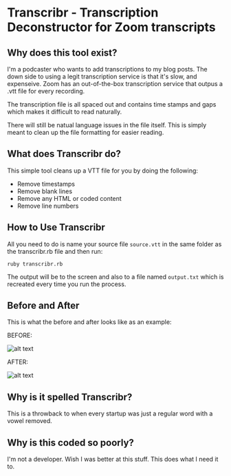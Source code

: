 # Transcribr - Transcription Deconstructor for Zoom transcripts 

## Why does this tool exist?

I'm a podcaster who wants to add transcriptions to my blog posts.  The down side to using a legit transcription service is that it's slow, and expenseive.  Zoom has an out-of-the-box transcription service that outpus a .vtt file for every recording.  

The transcription file is all spaced out and contains time stamps and gaps which makes it difficult to read naturally.

There will still be natual language issues in the file itself.  This is simply meant to clean up the file formatting for easier reading.

## What does Transcribr do?

This simple tool cleans up a VTT file for you by doing the following:

* Remove timestamps
* Remove blank lines
* Remove any HTML or coded content
* Remove line numbers

## How to Use Transcribr

All you need to do is name your source file `source.vtt` in the same folder as the transcribr.rb file and then run:

```
ruby transcribr.rb
```

The output will be to the screen and also to a file named `output.txt` which is recreated every time you run the process.

## Before and After

This is what the before and after looks like as an example:

BEFORE:

![alt text](https://github.com/discoposse/transcribr/raw/master/images/before.png "Before Transcribr")

AFTER:

![alt text](https://github.com/discoposse/transcribr/raw/master/images/after.png "After Transcribr")



## Why is it spelled Transcribr?

This is a throwback to when every startup was just a regular word with a vowel removed.  

## Why is this coded so poorly?

I'm not a developer.  Wish I was better at this stuff.  This does what I need it to.